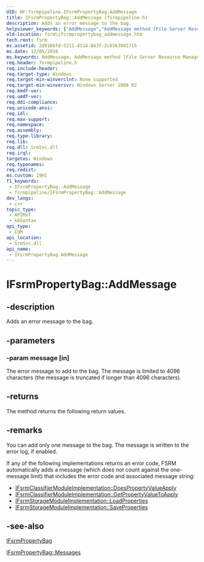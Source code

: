 ```yaml
---
UID: NF:fsrmpipeline.IFsrmPropertyBag.AddMessage
title: IFsrmPropertyBag::AddMessage (fsrmpipeline.h)
description: Adds an error message to the bag.
helpviewer_keywords: ["AddMessage","AddMessage method [File Server Resource Manager]","AddMessage method [File Server Resource Manager]","IFsrmPropertyBag interface","IFsrmPropertyBag interface [File Server Resource Manager]","AddMessage method","IFsrmPropertyBag.AddMessage","IFsrmPropertyBag::AddMessage","fs.ifsrmpropertybag_addmessage","fsrm.ifsrmpropertybag_addmessage","fsrmpipeline/IFsrmPropertyBag::AddMessage"]
old-location: fsrm\ifsrmpropertybag_addmessage.htm
tech.root: fsrm
ms.assetid: 2d9166fd-5211-4114-843f-2c6563941715
ms.date: 12/05/2018
ms.keywords: AddMessage, AddMessage method [File Server Resource Manager], AddMessage method [File Server Resource Manager],IFsrmPropertyBag interface, IFsrmPropertyBag interface [File Server Resource Manager],AddMessage method, IFsrmPropertyBag.AddMessage, IFsrmPropertyBag::AddMessage, fs.ifsrmpropertybag_addmessage, fsrm.ifsrmpropertybag_addmessage, fsrmpipeline/IFsrmPropertyBag::AddMessage
req.header: fsrmpipeline.h
req.include-header: 
req.target-type: Windows
req.target-min-winverclnt: None supported
req.target-min-winversvr: Windows Server 2008 R2
req.kmdf-ver: 
req.umdf-ver: 
req.ddi-compliance: 
req.unicode-ansi: 
req.idl: 
req.max-support: 
req.namespace: 
req.assembly: 
req.type-library: 
req.lib: 
req.dll: SrmSvc.dll
req.irql: 
targetos: Windows
req.typenames: 
req.redist: 
ms.custom: 19H1
f1_keywords:
 - IFsrmPropertyBag::AddMessage
 - fsrmpipeline/IFsrmPropertyBag::AddMessage
dev_langs:
 - c++
topic_type:
 - APIRef
 - kbSyntax
api_type:
 - COM
api_location:
 - SrmSvc.dll
api_name:
 - IFsrmPropertyBag.AddMessage
---
```


# IFsrmPropertyBag::AddMessage


## -description

Adds an error message to the bag.

## -parameters

### -param message [in]

The error message to add to the bag. The message is limited to 4096 characters (the message is truncated if longer than 4096 characters).

## -returns

The method returns the following return values.

## -remarks

You can add only one message to the bag. The message is written to the error log, if enabled.

If any of the following implementations returns an error code, FSRM automatically adds a message (which does not count against the one-message limit) that includes the error code and associated message string:

<ul>
<li>
<a href="https://docs.microsoft.com/previous-versions/windows/desktop/api/fsrmpipeline/nf-fsrmpipeline-ifsrmclassifiermoduleimplementation-doespropertyvalueapply">IFsrmClassifierModuleImplementation::DoesPropertyValueApply</a>
</li>
<li>
<a href="https://docs.microsoft.com/previous-versions/windows/desktop/api/fsrmpipeline/nf-fsrmpipeline-ifsrmclassifiermoduleimplementation-getpropertyvaluetoapply">IFsrmClassifierModuleImplementation::GetPropertyValueToApply</a>
</li>
<li>
<a href="https://docs.microsoft.com/previous-versions/windows/desktop/api/fsrmpipeline/nf-fsrmpipeline-ifsrmstoragemoduleimplementation-loadproperties">IFsrmStorageModuleImplementation::LoadProperties</a>
</li>
<li>
<a href="https://docs.microsoft.com/previous-versions/windows/desktop/api/fsrmpipeline/nf-fsrmpipeline-ifsrmstoragemoduleimplementation-saveproperties">IFsrmStorageModuleImplementation::SaveProperties</a>
</li>
</ul>

## -see-also

<a href="https://docs.microsoft.com/previous-versions/windows/desktop/api/fsrmpipeline/nn-fsrmpipeline-ifsrmpropertybag">IFsrmPropertyBag</a>



<a href="https://docs.microsoft.com/previous-versions/windows/desktop/api/fsrmpipeline/nf-fsrmpipeline-ifsrmpropertybag-get_messages">IFsrmPropertyBag::Messages</a>

